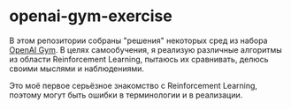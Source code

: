 # openai-gym-exercise

В этом репозитории собраны "решения" некоторых сред из набора [OpenAI Gym](https://gym.openai.com/). В целях самообучения, я реализую различные алгоритмы из области Reinforcement Learning, пытаюсь их сравнивать, делюсь своими мыслями и наблюдениями.

Это моё первое серьёзное знакомство с Reinforcement Learning, поэтому могут быть ошибки в терминологии и в реализации.
